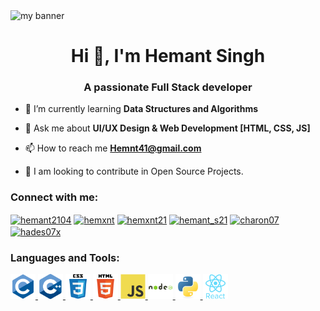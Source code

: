 <img src="https://user-images.githubusercontent.com/99784845/212975336-3e071a84-496b-4608-b45d-22a5639d2eac.png" alt="my banner" width="1012" height="250">

<h1 align="center">Hi 👋, I'm Hemant Singh</h1>
<h3 align="center">A passionate Full Stack developer</h3>

- 🌱 I’m currently learning **Data Structures and Algorithms**

- 💬 Ask me about **UI/UX Design & Web Development [HTML, CSS, JS]**

- 📫 How to reach me **Hemnt41@gmail.com**

- 👀 I am looking to contribute in Open Source Projects.

<h3 align="left">Connect with me:</h3>
<p align="left">
<a href="https://linkedin.com/in/hemant2104" target="blank"><img align="center" src="https://raw.githubusercontent.com/rahuldkjain/github-profile-readme-generator/master/src/images/icons/Social/linked-in-alt.svg" alt="hemant2104" height="30" width="40" /></a>
<a href="https://kaggle.com/hemxnt" target="blank"><img align="center" src="https://raw.githubusercontent.com/rahuldkjain/github-profile-readme-generator/master/src/images/icons/Social/kaggle.svg" alt="hemxnt" height="30" width="40" /></a>
<a href="https://instagram.com/hemxnt21" target="blank"><img align="center" src="https://raw.githubusercontent.com/rahuldkjain/github-profile-readme-generator/master/src/images/icons/Social/instagram.svg" alt="hemxnt21" height="30" width="40" /></a>
<a href="https://www.codechef.com/users/hemant_s21" target="blank"><img align="center" src="https://cdn.jsdelivr.net/npm/simple-icons@3.1.0/icons/codechef.svg" alt="hemant_s21" height="30" width="40" /></a>
<a href="https://codeforces.com/profile/charon07" target="blank"><img align="center" src="https://raw.githubusercontent.com/rahuldkjain/github-profile-readme-generator/master/src/images/icons/Social/codeforces.svg" alt="charon07" height="30" width="40" /></a>
<a href="https://www.leetcode.com/hades07x" target="blank"><img align="center" src="https://raw.githubusercontent.com/rahuldkjain/github-profile-readme-generator/master/src/images/icons/Social/leet-code.svg" alt="hades07x" height="30" width="40" /></a>
</p>

<h3 align="left">Languages and Tools:</h3>
<p align="left"> <a href="https://www.cprogramming.com/" target="_blank" rel="noreferrer"> <img src="https://raw.githubusercontent.com/devicons/devicon/master/icons/c/c-original.svg" alt="c" width="40" height="40"/> </a> <a href="https://www.w3schools.com/cpp/" target="_blank" rel="noreferrer"> <img src="https://raw.githubusercontent.com/devicons/devicon/master/icons/cplusplus/cplusplus-original.svg" alt="cplusplus" width="40" height="40"/> </a> <a href="https://www.w3schools.com/css/" target="_blank" rel="noreferrer"> <img src="https://raw.githubusercontent.com/devicons/devicon/master/icons/css3/css3-original-wordmark.svg" alt="css3" width="40" height="40"/> </a> <a href="https://www.w3.org/html/" target="_blank" rel="noreferrer"> <img src="https://raw.githubusercontent.com/devicons/devicon/master/icons/html5/html5-original-wordmark.svg" alt="html5" width="40" height="40"/> </a> <a href="https://developer.mozilla.org/en-US/docs/Web/JavaScript" target="_blank" rel="noreferrer"> <img src="https://raw.githubusercontent.com/devicons/devicon/master/icons/javascript/javascript-original.svg" alt="javascript" width="40" height="40"/> </a> <a href="https://nodejs.org" target="_blank" rel="noreferrer"> <img src="https://raw.githubusercontent.com/devicons/devicon/master/icons/nodejs/nodejs-original-wordmark.svg" alt="nodejs" width="40" height="40"/> </a> <a href="https://www.python.org" target="_blank" rel="noreferrer"> <img src="https://raw.githubusercontent.com/devicons/devicon/master/icons/python/python-original.svg" alt="python" width="40" height="40"/> </a> <a href="https://reactjs.org/" target="_blank" rel="noreferrer"> <img src="https://raw.githubusercontent.com/devicons/devicon/master/icons/react/react-original-wordmark.svg" alt="react" width="40" height="40"/> </a> </p>
